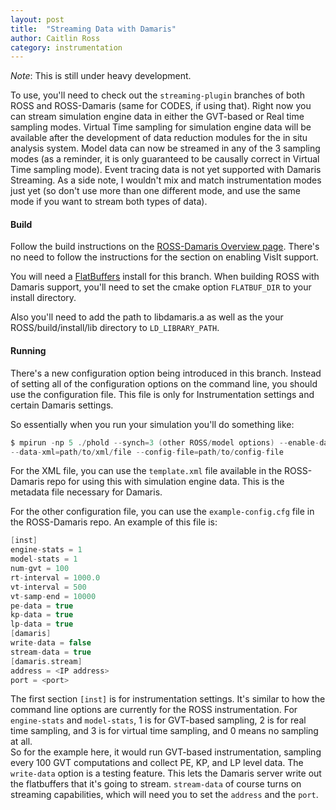```yaml
---
layout: post
title:  "Streaming Data with Damaris"
author: Caitlin Ross
category: instrumentation
---
```


*Note*: This is still under heavy development.

To use, you'll need to check out the `streaming-plugin` branches of both ROSS and ROSS-Damaris (same for CODES, if using that).
Right now you can stream simulation engine data in either the GVT-based or Real time sampling modes. 
Virtual Time sampling for simulation engine data will be available after the development of data reduction modules for the in situ analysis system.
Model data can now be streamed in any of the 3 sampling modes (as a reminder, it is only guaranteed to be causally correct in Virtual Time sampling mode).
Event tracing data is not yet supported with Damaris Streaming. 
As a side note, I wouldn't mix and match instrumentation modes just yet (so don't use more than one different mode, and use the same mode if you want to stream both types of data). 

#### Build
Follow the build instructions on the [ROSS-Damaris Overview page](insitu-vis.html).
There's no need to follow the instructions for the section on enabling VisIt support.

You will need a [FlatBuffers](http://google.github.io/flatbuffers/) install for this branch.
When building ROSS with Damaris support, you'll need to set the cmake option `FLATBUF_DIR` to your install directory.

Also you'll need to add the path to libdamaris.a as well as the your ROSS/build/install/lib directory to `LD_LIBRARY_PATH`.

#### Running
There's a new configuration option being introduced in this branch.
Instead of setting all of the configuration options on the command line,
you should use the configuration file.
This file is only for Instrumentation settings and certain Damaris settings.

So essentially when you run your simulation you'll do something like:
```C
$ mpirun -np 5 ./phold --synch=3 (other ROSS/model options) --enable-damaris=1 \
--data-xml=path/to/xml/file --config-file=path/to/config-file
```

For the XML file, you can use the `template.xml` file available in the ROSS-Damaris repo for using this with simulation engine data.
This is the metadata file necessary for Damaris.

For the other configuration file, you can use the `example-config.cfg` file in the ROSS-Damaris repo.
An example of this file is:
```C
[inst]
engine-stats = 1
model-stats = 1
num-gvt = 100
rt-interval = 1000.0
vt-interval = 500
vt-samp-end = 10000
pe-data = true
kp-data = true
lp-data = true
[damaris]
write-data = false
stream-data = true
[damaris.stream]
address = <IP address>
port = <port>
```

The first section `[inst]` is for instrumentation settings. It's similar to how the command line options are currently for the ROSS instrumentation.
For `engine-stats` and `model-stats`, 1 is for GVT-based sampling, 2 is for real time sampling, and 3 is for virtual time sampling, and 0 means no sampling at all.  
So for the example here, it would run GVT-based instrumentation, sampling every 100 GVT computations
and collect PE, KP, and LP level data.
The `write-data` option is a testing feature. This lets the Damaris server write out the flatbuffers
that it's going to stream.
`stream-data` of course turns on streaming capabilities, which will need you to set the `address` and the `port`.


